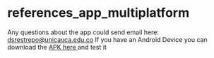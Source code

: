 # references_app_multiplatform

Any questions about the app could send email here: dsrestrepo@unicauca.edu.co
If you have an Android Device you can download the <a href="https://drive.google.com/file/d/1amE6Sd2pShbyJVI05nmeg_RFp5W1NERu/view?usp=sharing"> APK here </a> and test it
